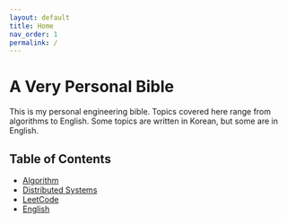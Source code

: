 ```yaml
---
layout: default
title: Home
nav_order: 1
permalink: /
---
```


# A Very Personal Bible

 This is my personal engineering bible. Topics covered here range from
 algorithms to English. Some topics are written in Korean, but some
 are in English.

## Table of Contents
 - [Algorithm](algorithm/)
 - [Distributed Systems](distributed-systems/)
 - [LeetCode](leetcode/)
 - [English](english/)
